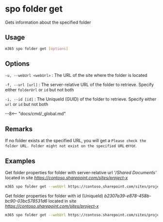 # spo folder get

Gets information about the specified folder

## Usage

```sh
m365 spo folder get [options]
```

## Options

`-u, --webUrl <webUrl>`
: The URL of the site where the folder is located

`-f, --url [url]`
: The server-relative URL of the folder to retrieve. Specify either `folderUrl` or `id` but not both

`-i, --id [id]`
: The UniqueId (GUID) of the folder to retrieve. Specify either `url` or `id` but not both

--8<-- "docs/cmd/_global.md"

## Remarks

If no folder exists at the specified URL, you will get a `Please check the folder URL. Folder might not exist on the specified URL` error.

## Examples

Get folder properties for folder with server-relative url _'/Shared Documents'_ located in site _https://contoso.sharepoint.com/sites/project-x_

```sh
m365 spo folder get --webUrl https://contoso.sharepoint.com/sites/project-x --url "/Shared Documents"
```

Get folder properties for folder with id (UniqueId) _b2307a39-e878-458b-bc90-03bc578531d6_ located in site _https://contoso.sharepoint.com/sites/project-x_

```sh
m365 spo folder get --webUrl https://contoso.sharepoint.com/sites/project-x --id "b2307a39-e878-458b-bc90-03bc578531d6"
```
